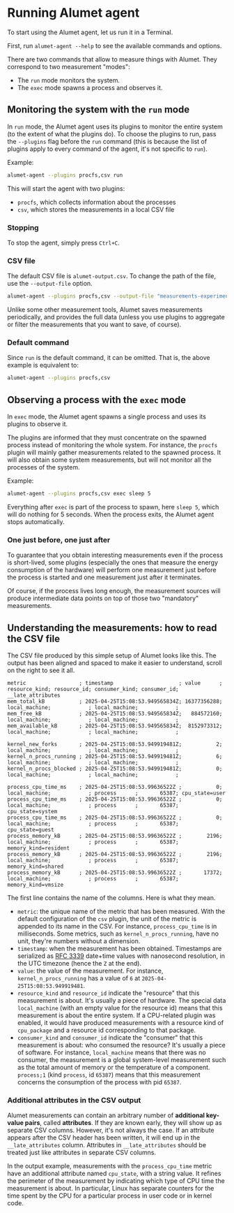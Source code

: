 # Running Alumet agent

To start using the Alumet agent, let us run it in a Terminal.

First, run `alumet-agent --help` to see the available commands and options.

There are two commands that allow to measure things with Alumet.
They correspond to two measurement "modes":

- The `run` mode monitors the system.
- The `exec` mode spawns a process and observes it.

## Monitoring the system with the `run` mode

In `run` mode, the Alumet agent uses its plugins to monitor the entire system (to the extent of what the plugins do).
To choose the plugins to run, pass the `--plugins` flag before the `run` command (this is because the list of plugins apply to every command of the agent, it's not specific to `run`).

Example:

```sh
alumet-agent --plugins procfs,csv run
```

This will start the agent with two plugins:

- `procfs`, which collects information about the processes
- `csv`, which stores the measurements in a local CSV file

### Stopping

To stop the agent, simply press `Ctrl+C`.

### CSV file

The default CSV file is `alumet-output.csv`.
To change the path of the file, use the `--output-file` option.

```sh
alumet-agent --plugins procfs,csv --output-file "measurements-experiment-1.csv" run
```

Unlike some other measurement tools, Alumet saves measurements periodically, and provides the full data (unless you use plugins to aggregate or filter the measurements that you want to save, of course).

### Default command

Since `run` is the default command, it can be omitted.
That is, the above example is equivalent to:

```sh
alumet-agent --plugins procfs,csv
```

## Observing a process with the `exec` mode

In `exec` mode, the Alumet agent spawns a single process and uses its plugins to observe it.

The plugins are informed that they must concentrate on the spawned process instead of monitoring the whole system.
For instance, the `procfs` plugin will mainly gather measurements related to the spawned process. It will also obtain some system measurements, but will not monitor all the processes of the system.

Example:

```sh
alumet-agent --plugins procfs,csv exec sleep 5
```

Everything after `exec` is part of the process to spawn, here `sleep 5`, which will do nothing for 5 seconds.
When the process exits, the Alumet agent stops automatically.

### One just before, one just after

To guarantee that you obtain interesting measurements even if the process is short-lived, some plugins (especially the ones that measure the energy consumption of the hardware) will perform one measurement just before the process is started and one measurement just after it terminates.

Of course, if the process lives long enough, the measurement sources will produce intermediate data points on top of those two "mandatory" measurements.

## Understanding the measurements: how to read the CSV file

The CSV file produced by this simple setup of Alumet looks like this.
The output has been aligned and spaced to make it easier to understand, scroll on the right to see it all.

```csv
metric                 ; timestamp                     ; value      ; resource_kind; resource_id; consumer_kind; consumer_id; __late_attributes
mem_total_kB           ; 2025-04-25T15:08:53.949565834Z; 16377356288; local_machine;            ; local_machine;            ; 
mem_free_kB            ; 2025-04-25T15:08:53.949565834Z;   884572160; local_machine;            ; local_machine;            ; 
mem_available_kB       ; 2025-04-25T15:08:53.949565834Z;  8152973312; local_machine;            ; local_machine;            ; 

kernel_new_forks       ; 2025-04-25T15:08:53.949919481Z;           2; local_machine;            ; local_machine;            ; 
kernel_n_procs_running ; 2025-04-25T15:08:53.949919481Z;           6; local_machine;            ; local_machine;            ; 
kernel_n_procs_blocked ; 2025-04-25T15:08:53.949919481Z;           0; local_machine;            ; local_machine;            ; 

process_cpu_time_ms    ; 2025-04-25T15:08:53.99636522Z ;           0; local_machine;            ; process      ;       65387; cpu_state=user
process_cpu_time_ms    ; 2025-04-25T15:08:53.99636522Z ;           0; local_machine;            ; process      ;       65387; cpu_state=system
process_cpu_time_ms    ; 2025-04-25T15:08:53.99636522Z ;           0; local_machine;            ; process      ;       65387; cpu_state=guest
process_memory_kB      ; 2025-04-25T15:08:53.99636522Z ;        2196; local_machine;            ; process      ;       65387; memory_kind=resident
process_memory_kB      ; 2025-04-25T15:08:53.99636522Z ;        2196; local_machine;            ; process      ;       65387; memory_kind=shared
process_memory_kB      ; 2025-04-25T15:08:53.99636522Z ;       17372; local_machine;            ; process      ;       65387; memory_kind=vmsize
```

The first line contains the name of the columns. Here is what they mean.

- `metric`: the unique name of the metric that has been measured. With the default configuration of the `csv` plugin, the unit of the metric is appended to its name in the CSV. For instance, `process_cpu_time` is in milliseconds. Some metrics, such as `kernel_n_procs_running`, have no unit, they're numbers without a dimension.
- `timestamp`: when the measurement has been obtained. Timestamps are serialized as [RFC 3339](https://datatracker.ietf.org/doc/html/rfc3339#section-5.6) date+time values with nanosecond resolution, in the UTC timezone (hence the `Z` at the end).
- `value`: the value of the measurement. For instance, `kernel_n_procs_running` has a value of `6` at `2025-04-25T15:08:53.949919481`.
- `resource_kind` and `resource_id` indicate the "resource" that this measurement is about. It's usually a piece of hardware. The special data `local_machine` (with an empty value for the resource id) means that this measurement is about the entire system. If a CPU-related plugin was enabled, it would have produced measurements with a resource kind of `cpu_package` and a resource id corresponding to that package.
- `consumer_kind` and `consumer_id` indicate the "consumer" that this measurement is about: who consumed the resource? It's usually a piece of software. For instance, `local_machine` means that there was no consumer, the measurement is a global system-level measurement such as the total amount of memory or the temperature of a component. `process;1` (kind `process`, id `65387`) means that this measurement concerns the consumption of the process with pid `65387`.

### Additional attributes in the CSV output

Alumet measurements can contain an arbitrary number of **additional key-value pairs**, called **attributes**.
If they are known early, they will show up as separate CSV columns.
However, it's not always the case. If an attribute appears after the CSV header has been written, it will end up in the `__late_attributes` column.
Attributes in `__late_attributes` should be treated just like attributes in separate CSV columns.

In the output example, measurements with the `process_cpu_time` metric have an additional attribute named `cpu_state`, with a string value.
It refines the perimeter of the measurement by indicating which type of CPU time the measurement is about.
In particular, Linux has separate counters for the time spent by the CPU for a particular process in user code or in kernel code.

